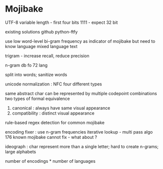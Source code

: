 
# Mojibake

UTF-8 variable length - first four bits  1111 - expect 32 bit

existing solutions github python-ftfy

use low word-level bi-gram frequency as indicator of mojibake
but need to know language 
mixed language text

trigram - increase recall, reduce precision

n-gram db fo 72 lang

split into words; sanitize words

unicode normalization : NFC
four different types

same abstract char can be represented by multiple codepoint combinations
two types of formal equivalence
1. canonical : always have same visual appearance
2. compatibility : distinct visual appearance

rule-based regex detection for common mojibake 

encoding fixer : use n-gram frequencies
iterative lookup  - multi pass algo
176 known mojibake
cannot fix - what about ?

ideograph : char represent more than a single letter; hard to create n-grams; large alphabets

number of encodings * number of languages
